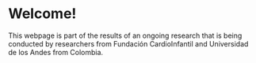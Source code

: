 # Welcome!

This webpage is part of the results of an ongoing research that is being conducted by researchers from Fundación CardioInfantil and Universidad de los Andes from Colombia.